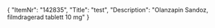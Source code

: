{
  "ItemNr": "142835",
  "Title": "test",
  "Description": "Olanzapin Sandoz, filmdragerad tablett 10 mg"
}